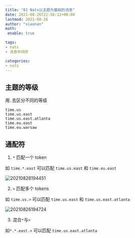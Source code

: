 ```yaml
---
title: "01 Nats以主题为基础的消息"
date: 2021-08-26T22:58:12+08:00
lastmod: 2021-08-26
author: "xiaonan"
math:
 enable: true

tags: 
- nats
- 消息中间件

categories: 
- nats
---
```


## 主题的等级

用`.`去区分不同的等级

```
time.us
time.us.east
time.us.east.atlanta
time.eu.east
time.eu.warsaw
```

## 通配符

1. `*` 匹配一个 token

如 `time.*.east` 可以匹配 `time.us.east` 和 `time.eu.east`

![20210826194451](https://img.fengqigang.cn//img/20210826194451.png)

2. `>` 匹配多个 tokens

如 `time.us.>` 可以匹配 `time.us.east` 和 `time.us.east.atlanta`

![20210826194724](https://img.fengqigang.cn//img/20210826194724.png)

3. 混合`*`与`>`

如`*.*.east.>` 可以匹配 `time.us.east.atlanta`






